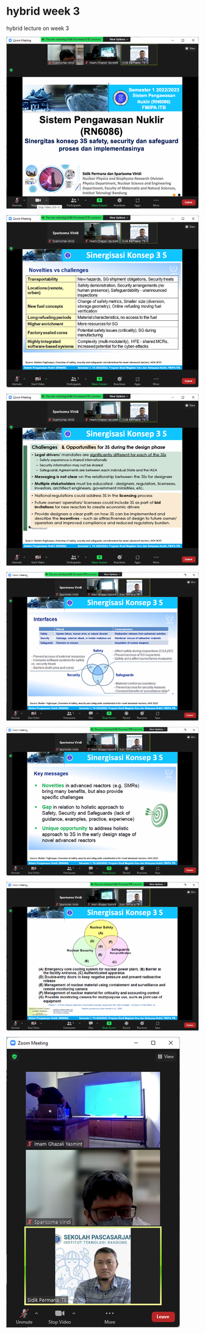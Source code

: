 # hybrid week 3
hybrid lecture on week 3

![](../img/zoom-20220908-1112.png)

![](../img/zoom-20220908-1114.png)

![](../img/zoom-20220908-1117.png)

![](../img/zoom-20220908-1120.png)

![](../img/zoom-20220908-1145.png)

![](../img/zoom-20220908-1151.png)

![](../img/zoom-20220908-1109.png)

